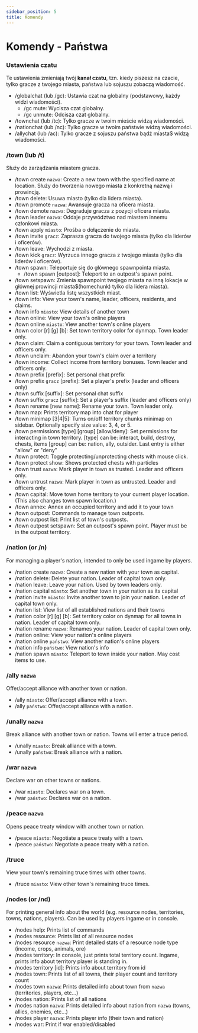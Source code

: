 ```yaml
---
sidebar_position: 5
title: Komendy
---
```

# Komendy - Państwa
### Ustawienia czatu
Te ustawienia zmieniają twój **kanał czatu**, tzn. kiedy piszesz na czacie, tylko gracze z twojego miasta, państwa lub sojuszu zobaczą wiadomość.

- /globalchat (lub /gc): Ustawia czat na globalny (podstawowy, każdy widzi wiadomości).
	- /gc mute: Wycisza czat globalny.
	- /gc unmute: Odcisza czat globalny.
- /townchat (lub /tc): Tylko gracze w twoim mieście widzą wiadomości.
- /nationchat (lub /nc): Tylko gracze w twoim państwie widzą wiadomości.
- /allychat (lub /ac): Tylko gracze z sojuszu państwa bądź miasta$ widzą wiadomości.

### /town (lub /t)
Służy do zarządzania miastem gracza.

- /town create `nazwa`: Create a new town with the specified name at location. Służy do tworzenia nowego miasta z konkretną nazwą i prowincją.
- /town delete: Usuwa miasto (tylko dla lidera miasta).
- /town promote `nazwa`: Awansuje gracza na oficera miasta.
- /town demote `nazwa`: Degraduje gracza z pozycji oficera miasta.
- /town leader `nazwa`: Oddaje przywództwo nad miastem innemu członkowi miasta.
- /town apply `miasto`: Prośba o dołączenie do miasta.
- /town invite `gracz`: Zaprasza gracza do twojego miasta (tylko dla liderów i oficerów).
- /town leave: Wychodzi z miasta.
- /town kick `gracz`: Wyrzuca innego gracza z twojego miasta (tylko dla liderów i oficerów).
- /town spawn: Teleportuje się do głównego spawnpointa miasta.
	- /town spawn [outpost]: Teleport to an outpost's spawn point.
- /town setspawn: Zmienia spawnpoint twojego miasta na inną lokacje w głównej prowincji miasta$(homechunk) tylko dla lidera miasta).
- /town list: Wyświetla listę wszystkich miast.
- /town info: View your town's name, leader, officers, residents, and claims.
- /town info `miasto`: View details of another town
- /town online: View your town's online players
- /town online `miasto`: View another town's online players
- /town color [r] [g] [b]: Set town territory color for dynmap. Town leader only.
- /town claim: Claim a contiguous territory for your town. Town leader and officers only.
- /town unclaim: Abandon your town's claim over a territory
- /town income: Collect income from territory bonuses. Town leader and officers only.
- /town prefix [prefix]: Set personal chat prefix
- /town prefix `gracz` [prefix]: Set a player's prefix (leader and officers only)
- /town suffix [suffix]: Set personal chat suffix
- /town suffix `gracz` [suffix]: Set a player's suffix (leader and officers only)
- /town rename [new name]: Rename your town. Town leader only.
- /town map: Prints territory map into chat for player
- /town minimap [3|4|5]: Turns on/off territory chunks minimap on sidebar. Optionally specify size value: 3, 4, or 5.
- /town permissions [type] [group] [allow/deny]: Set permissions for interacting in town territory. [type] can be: interact, build, destroy, chests, items [group] can be: nation, ally, outsider. Last entry is either "allow" or "deny"
- /town protect: Toggle protecting/unprotecting chests with mouse click.
- /town protect show: Shows protected chests with particles
- /town trust `nazwa`: Mark player in town as trusted. Leader and officers only.
- /town untrust `nazwa`: Mark player in town as untrusted. Leader and officers only.
- /town capital: Move town home territory to your current player location. (This also changes town spawn location.)
- /town annex: Annex an occupied territory and add it to your town
- /town outpost: Commands to manage town outposts.
- /town outpost list: Print list of town's outposts.
- /town outpost setspawn: Set an outpost's spawn point. Player must be in the outpost territory.
### /nation (or /n)
For managing a player's nation, intended to only be used ingame by players.

- /nation create `nazwa`: Create a new nation with your town as capital.
- /nation delete: Delete your nation. Leader of capital town only.
- /nation leave: Leave your nation. Used by town leaders only.
- /nation capital `miasto`: Set another town in your nation as its capital
- /nation invite `miasto`: Invite another town to join your nation. Leader of capital town only.
- /nation list: View list of all established nations and their towns
- /nation color [r] [g] [b]: Set territory color on dynmap for all towns in nation. Leader of capital town only.
- /nation rename `nazwa`: Renames your nation. Leader of capital town only.
- /nation online: View your nation's online players
- /nation online `państwo`: View another nation's online players
- /nation info `państwo`: View nation's info
- /nation spawn `miasto`: Teleport to town inside your nation. May cost items to use.
### /ally `nazwa`
Offer/accept alliance with another town or nation.

- /ally `miasto`: Offer/accept alliance with a town.
- /ally `państwo`: Offer/accept alliance with a nation.
### /unally `nazwa`
Break alliance with another town or nation. Towns will enter a truce period.

- /unally `miasto`: Break alliance with a town.
- /unally `państwo`: Break alliance with a nation.
### /war `nazwa`
Declare war on other towns or nations.

- /war `miasto`: Declares war on a town.
- /war `państwo`: Declares war on a nation.
### /peace `nazwa`
Opens peace treaty window with another town or nation.

- /peace `miasto`: Negotiate a peace treaty with a town.
- /peace `państwo`: Negotiate a peace treaty with a nation.
### /truce
View your town's remaining truce times with other towns.

- /truce `miasto`: View other town's remaining truce times.
### /nodes (or /nd)
For printing general info about the world (e.g. resource nodes, territories, towns, nations, players). Can be used by players ingame or in console.

- /nodes help: Prints list of commands
- /nodes resource: Prints list of all resource nodes
- /nodes resource `nazwa`: Print detailed stats of a resource node type (income, crops, animals, ore)
- /nodes territory: In console, just prints total territory count. Ingame, prints info about territory player is standing in.
- /nodes territory [id]: Prints info about territory from id
- /nodes town: Prints list of all towns, their player count and territory count
- /nodes town `nazwa`: Prints detailed info about town from `nazwa` (territories, players, etc...)
- /nodes nation: Prints list of all nations
- /nodes nation `nazwa`: Prints detailed info about nation from `nazwa` (towns, allies, enemies, etc...)
- /nodes player `nazwa`: Prints player info (their town and nation)
- /nodes war: Print if war enabled/disabled